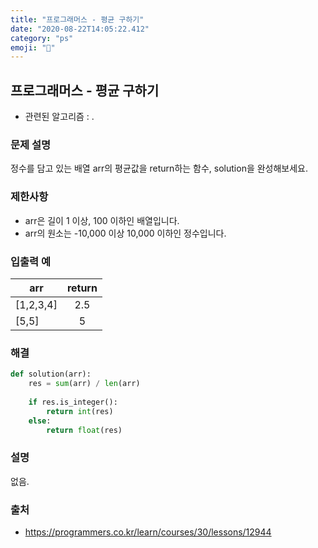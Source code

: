 ```yaml
---
title: "프로그래머스 - 평균 구하기"
date: "2020-08-22T14:05:22.412"
category: "ps"
emoji: "🍕"
---
```


## 프로그래머스 - 평균 구하기

- 관련된 알고리즘 : .

### 문제 설명

정수를 담고 있는 배열 arr의 평균값을 return하는 함수, solution을 완성해보세요.

### 제한사항

- arr은 길이 1 이상, 100 이하인 배열입니다.
- arr의 원소는 -10,000 이상 10,000 이하인 정수입니다.

### 입출력 예

| arr       | return |
| --------- | :----: |
| [1,2,3,4] |  2.5   |
| [5,5]     |   5    |

### 해결

```python
def solution(arr):
    res = sum(arr) / len(arr)
    
    if res.is_integer():
        return int(res)
    else:
        return float(res)
```

### 설명

없음.

### 출처

- https://programmers.co.kr/learn/courses/30/lessons/12944
